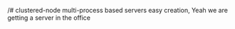 /# clustered-node
multi-process based servers easy creation, Yeah we are getting a server in the office
